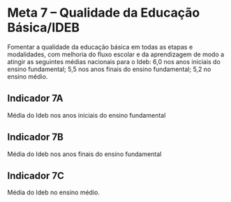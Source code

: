 # Meta 7 – Qualidade da Educação Básica/IDEB

Fomentar a qualidade da educação básica em todas as etapas e modalidades, com melhoria do fluxo escolar e da aprendizagem de modo a atingir as seguintes médias nacionais para o Ideb: 6,0 nos anos iniciais do ensino fundamental; 5,5 nos anos finais do ensino fundamental; 5,2 no ensino médio.

## Indicador 7A

Média do Ideb nos anos iniciais do ensino fundamental

## Indicador 7B

Média do Ideb nos anos finais do ensino fundamental

## Indicador 7C

Média do Ideb no ensino médio.

